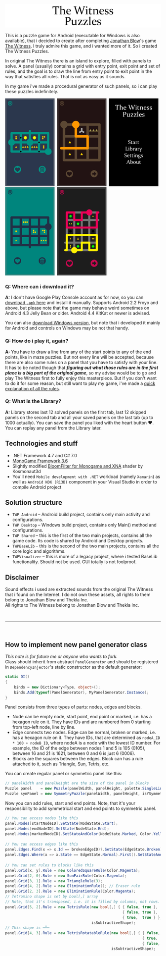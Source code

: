 ![TWP_logo](./Screenshots/TWP_Logo.png)

This is a puzzle game for Android (executable for Windows is also available), that i decided to create after completing [Jonathan Blow](https://twitter.com/jonathan_blow)'s game [The Witness](http://store.steampowered.com/app/210970/The_Witness).
I truly admire this game, and i wanted more of it. So i created The Witness Puzzles.  

In original The Witness there is an island to explore, filled with panels to solve.
A panel (usually) contains a grid with entry point, exit point and set of rules, and the goal is to draw the line from entry point to exit point in the way that satisfies all rules. That is not as easy as it sounds.

In my game i've made a procedural generator of such panels, so i can play these puzzles indefinitely.

<img src="./Screenshots/android 1.png" width="160" />&nbsp;
<img src="./Screenshots/android 2.png" width="160" />&nbsp;
<img src="./Screenshots/android 3.png" width="160" />&nbsp;
<img src="./Screenshots/android 4.png" width="160" />&nbsp;
<img src="./Screenshots/android 5.png" width="160" />&nbsp;

  
### Q: Where can i download it?
**A:** I don't have Google Play Console account as for now, so you can [download `.apk` here](https://github.com/SerGreen/TheWitnessPuzzles/releases/latest) and install it manually.
Supports Android 2.2 Froyo and above, but please note that the game may behave weird sometimes on Android 4.3 Jelly Bean or older. Android 4.4 KitKat or newer is advised.

You can also [download Windows version](https://github.com/SerGreen/TheWitnessPuzzles/releases/latest), but note that i developed it mainly for Android and controls on Windows may be not that handy.

### Q: How do i play it, again?
**A:** You have to draw a line from any of the start points to any of the end points, like in maze puzzles. But not every line will be accepted, because there are also some rules on a panel that you have to satisfy with your line.  
It has to be noted though that _**figuring out what those rules are in the first place is a big part of the original game**_, so my advise would be to go and play The Witness first to fully enjoy this masterpiece. But if you don't want to do it for some reason, but still want to play my game, i've made a [quick explanation of all the rules](https://github.com/SerGreen/TheWitnessPuzzles/blob/master/Puzzle%20Rules%20Guide/RulesGuide.md).

### Q: What is the Library?
**A:** Library stores last 12 solved panels on the first tab, last 12 skipped panels on the second tab and all your saved panels on the last tab (up to 1000 actually). You can save the panel you liked with the heart button ❤. You can replay any panel from the Library later.


## Technologies and stuff
- .NET Framework 4.7 and C# 7.0
- [MonoGame Framework 3.6](http://www.monogame.net)
- Slightly modified [BloomFilter for Monogame and XNA](https://github.com/Kosmonaut3d/BloomFilter-for-Monogame-and-XNA) shader by Kosmonaut3d
- You'll need `Mobile development with .NET` workload (namely `Xamarin`) as well as `Android NDK (R13B)` component in your Visual Studio in order to compile Android project

## Solution structure
- `TWP Android` – Android build project, contains only main activity and configurations.
- `TWP Desktop` – Windows build project, contains only Main() method and configurations.
- `TWP Shared` – this is the first of the two main projects, contains all the game code. Its code is shared by Android and Desktop projects.
- `TWPBaseLib` – this is the second of the two main projects, contains all the core logic and algorithms.
- `TWPVisualizer` – this is more of a legacy project, where i tested BaseLib functionality. Should not be used. GUI totally is not foolproof.


## Disclaimer
Sound effects i used are extracted sounds from the original The Witness that i found on the Internet. I do not own these assets, all rights to them belong to Jonathan Blow and Thekla Inc.  
All rights to The Witness belong to Jonathan Blow and Thekla Inc.

&nbsp;
***
&nbsp;

## How to implement new panel generator class
_This note is for future me or anyone who wants to fork._  
Class should inherit from abstract `PanelGenerator` and should be registered in `DependencyInjector`'s static constructor as the default generator:
```c#
static DI()
{
    binds = new Dictionary<Type, object>();
    binds.Add(typeof(PanelGenerator), MyPanelGenerator.Instance);
}
```
Panel consists from three types of parts: nodes, edges and blocks.
- Node can be empty node, start point, end point or marked, i.e. has a hexagon rule on it. They have IDs and are numbered from 0 starting from top-left node, line by line.
- Edge connects two nodes. Edge can be normal, broken or marked, i.e. has a hexagon rule on it. They have IDs, that are determined as `nodeA_ID * 100 + nodeB_ID`, where nodeA is a node with the lowest ID number. For example, the ID of the edge between nodes 1 and 5 is 105 (0105), between 16 and 21 is 1621, between 0 and 6 is just 6 (0006).
- Blocks are the squares between the edges. Block can has a rule attached to it, such as Triangle, Sun, Tetris, etc.

You can create regular panel or symmetric panel like this:
```c#
// panelWidth and panelHeight are the size of the panel in blocks
Puzzle panel    = new Puzzle(panelWidth, panelHeight, palette.SingleLineColor, palette.BackgroundColor, palette.WallsColor, palette.ButtonsColor, seed);
Puzzle symPanel = new SymmetryPuzzle(panelWidth, panelHeight, isYSymmetry, isMirrorLineTransparent, palette.MainLineColor, palette.MirrorLineColor, palette.BackgroundColor, palette.WallsColor, palette.ButtonsColor, seed);
```
Now you can add rules, start and end points. Note, that it's your responsibility to add symmetrical start and end points to symmetric panel.  
```c#
// You can access nodes like this
panel.Nodes[startNodeID].SetState(NodeState.Start);
panel.Nodes[endNodeID].SetState(NodeState.End);
panel.Nodes[markedNodeID].SetStateAndColor(NodeState.Marked, Color.Yellow);

// You can access edges like this
panel.Edges.Find(x => x.Id == brokenEdgeID)?.SetState(EdgeState.Broken);
panel.Edges.Where(x => x.State == EdgeState.Normal).First().SetStateAndColor(EdgeState.Marked, Color.Aqua);

// You can set rules to blocks like this
panel.Grid[x, y].Rule = new ColoredSquareRule(Color.Magenta);
panel.Grid[2, 0].Rule = new SunPairRule(Color.Magenta);
panel.Grid[3, 1].Rule = new TriangleRule(3);
panel.Grid[4, 2].Rule = new EliminationRule(); // Eraser rule
panel.Grid[2, 3].Rule = new EliminationRule(Color.Magenta);
// Tetromino shape is set by bool[,] array
// Note, that it's transposed, i.e. it is filled by columns, not rows. Created shape is ══╝
panel.Grid[5, 2].Rule = new TetrisRule(new bool[,] { { false, true }, 
                                                     { false, true }, 
                                                     { true,  true } },
                                       isSubtractiveShape);
// This shape is ═╩═
panel.Grid[4, 3].Rule = new TetrisRotatableRule(new bool[,] { { false, true }, 
                                                              { true,  true }, 
                                                              { false, true } }, 
                                                isSubtractiveShape);
```
